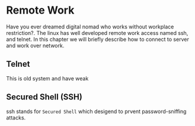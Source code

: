 # Remote Work

Have you ever dreamed digital nomad who works without workplace restriction?. The linux has well developed remote work access named ssh, and telnet. 
In this chapter we will briefly describe how to connect to server and work over network.


## Telnet

This is old system and have weak



## Secured Shell (SSH)

ssh stands for `Secured Shell` which desigend to prvent password-sniffing attacks.

